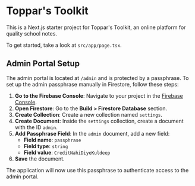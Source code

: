 # Toppar's Toolkit

This is a Next.js starter project for Toppar's Toolkit, an online platform for quality school notes.

To get started, take a look at `src/app/page.tsx`.

## Admin Portal Setup

The admin portal is located at `/admin` and is protected by a passphrase. To set up the admin passphrase manually in Firestore, follow these steps:

1.  **Go to the Firebase Console**: Navigate to your project in the [Firebase Console](https://console.firebase.google.com/).
2.  **Open Firestore**: Go to the **Build > Firestore Database** section.
3.  **Create Collection**: Create a new collection named `settings`.
4.  **Create Document**: Inside the `settings` collection, create a document with the ID `admin`.
5.  **Add Passphrase Field**: In the `admin` document, add a new field:
    *   **Field name**: `passphrase`
    *   **Field type**: `string`
    *   **Field value**: `CreditNahiDiyeKuldeep`
6.  **Save** the document.

The application will now use this passphrase to authenticate access to the admin portal.
